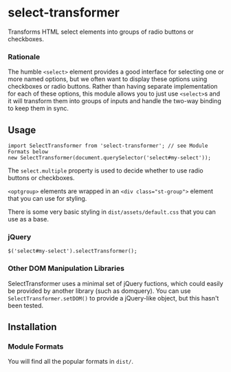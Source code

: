 # select-transformer

Transforms HTML select elements into groups of radio buttons or checkboxes.

### Rationale

The humble `<select>` element provides a good interface for selecting one or more named options, but we often want to display these options using checkboxes or radio buttons. Rather than having separate implementation for each of these options, this module allows you to just use `<select>`s and it will transform them into groups of inputs and handle the two-way binding to keep them in sync.

## Usage

```
import SelectTransformer from 'select-transformer'; // see Module Formats below
new SelectTransformer(document.querySelector('select#my-select'));
```

The `select.multiple` property is used to decide whether to use radio buttons or checkboxes.

`<optgroup>` elements are wrapped in an `<div class="st-group">` element that you can use for styling.

There is some very basic styling in `dist/assets/default.css` that you can use as a base.

### jQuery

```
$('select#my-select').selectTransformer();
```

### Other DOM Manipulation Libraries

SelectTransformer uses a minimal set of jQuery fuctions, which could easily be provided by another library (such as domquery). You can use `SelectTransformer.setDOM()` to provide a jQuery-like object, but this hasn't been tested.

## Installation

### Module Formats

You will find all the popular formats in `dist/`.

